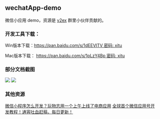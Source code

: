 ## wechatApp-demo

微信小应用 demo，资源是 [v2ex](https://www.v2ex.com/t/308015#reply60) 群里小伙伴贡献的。

### 开发工具下载：

Win版本下载：https://pan.baidu.com/s/1dEEVITV 密码: xitu

Mac版本下载： https://pan.baidu.com/s/1pLzY4Bp 密码: xitu

### 部分文档截图

![](https://i.v2ex.co/85ZYCzYG.jpeg)
![](https://i.v2ex.co/0QqJn42x.png)

### 其他资源

[微信小程序怎么开发？玩物志用一个上午上线了电商应用](http://www.ifanr.com/721124)
[全球首个微信应用号开发教程！通宵吐血赶稿，每日更新！](https://my.oschina.net/wwnick/blog/750055)




